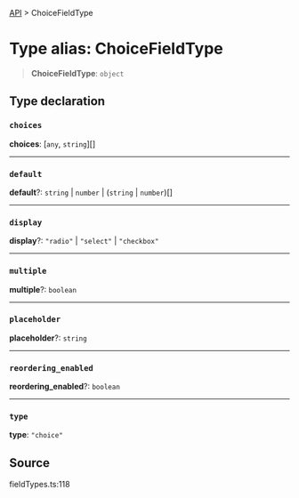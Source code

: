 [API](../index.md) > ChoiceFieldType

# Type alias: ChoiceFieldType

> **ChoiceFieldType**: `object`

## Type declaration

### `choices`

**choices**: [`any`, `string`][]

***

### `default`

**default**?: `string` \| `number` \| (`string` \| `number`)[]

***

### `display`

**display**?: `"radio"` \| `"select"` \| `"checkbox"`

***

### `multiple`

**multiple**?: `boolean`

***

### `placeholder`

**placeholder**?: `string`

***

### `reordering_enabled`

**reordering\_enabled**?: `boolean`

***

### `type`

**type**: `"choice"`

## Source

fieldTypes.ts:118
